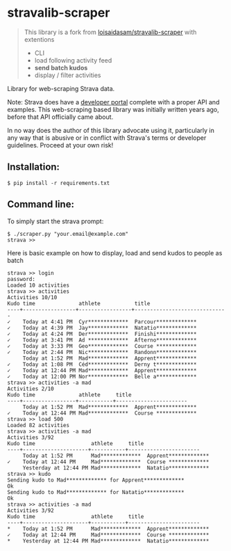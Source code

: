 stravalib-scraper
=========

> This library is a fork from [loisaidasam/stravalib-scraper](https://github.com/loisaidasam/stravalib-scraper) with extentions
> - CLI
> - load following activity feed
> - **send batch kudos**
> - display / filter activities

Library for web-scraping Strava data.

Note: Strava does have a [developer portal](https://developers.strava.com/) complete with a proper API and examples. This web-scraping based library was initially written years ago, before that API officially came about.

In no way does the author of this library advocate using it, particularly in any way that is abusive or in conflict with Strava's terms or developer guidelines. Proceed at your own risk!

Installation:
-------------

```
$ pip install -r requirements.txt
```

Command line:
-----------------------

To simply start the strava prompt:

```
$ ./scraper.py "your.email@example.com"
strava >>
```
Here is basic example on how to display, load and send kudos to people as batch

```
strava >> login
password:
Loaded 10 activities
strava >> activities
Activities 10/10
Kudo time              athlete           title
----+-----------------+-----------------+------------------------------
✓    Today at 4:41 PM  Cyr*************  Parcour*************
✓    Today at 4:39 PM  Jay*************  Natatio*************
✓    Today at 4:24 PM  Der*************  Finishi*************
✓    Today at 3:41 PM  Ad *************  Afterno*************
✓    Today at 3:33 PM  Geo*************  Course *************
✓    Today at 2:44 PM  Nic*************  Randonn*************
     Today at 1:52 PM  Mad*************  Apprent*************
✓    Today at 1:08 PM  Céd*************  Derny t*************
✓    Today at 12:44 PM Mad*************  Apprent*************
✓    Today at 12:00 PM Nor*************  Belle a*************
strava >> activities -a mad
Activities 2/10
Kudo time              athlete     title
----+-----------------+-----------+-----------------------
     Today at 1:52 PM  Mad*************  Apprent*************
✓    Today at 12:44 PM Mad*************  Course *************
strava >> load 500
Loaded 82 activities
strava >> activities -a mad
Activities 3/92
Kudo time                  athlete     title
----+---------------------+-----------+-----------------------
     Today at 1:52 PM      Mad*************  Apprent*************
✓    Today at 12:44 PM     Mad*************  Course *************
     Yesterday at 12:44 PM Mad*************  Natatio*************
strava >> kudo
Sending kudo to Mad************* for Apprent*************
Ok
Sending kudo to Mad************* for Natatio*************
Ok
strava >> activities -a mad
Activities 3/92
Kudo time                  athlete     title
----+---------------------+-----------+-----------------------
*    Today at 1:52 PM      Mad*************  Apprent*************
✓    Today at 12:44 PM     Mad*************  Course *************
*    Yesterday at 12:44 PM Mad*************  Natatio*************
```
